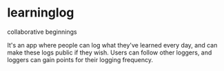 # learninglog
collaborative beginnings

It's an app where people can log what they've learned every day, and can make these logs public if they wish. Users can follow other loggers, and loggers can gain points for their logging frequency.
